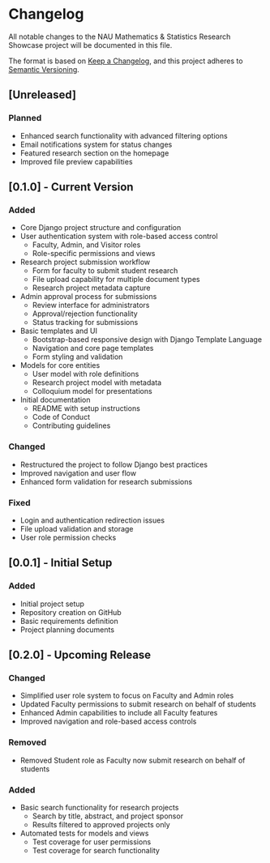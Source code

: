 # Changelog

All notable changes to the NAU Mathematics & Statistics Research Showcase project will be documented in this file.

The format is based on [Keep a Changelog](https://keepachangelog.com/en/1.0.0/),
and this project adheres to [Semantic Versioning](https://semver.org/spec/v2.0.0.html).

## [Unreleased]

### Planned

- Enhanced search functionality with advanced filtering options
- Email notifications system for status changes
- Featured research section on the homepage
- Improved file preview capabilities

## [0.1.0] - Current Version

### Added

- Core Django project structure and configuration
- User authentication system with role-based access control
  - Faculty, Admin, and Visitor roles
  - Role-specific permissions and views
- Research project submission workflow
  - Form for faculty to submit student research
  - File upload capability for multiple document types
  - Research project metadata capture
- Admin approval process for submissions
  - Review interface for administrators
  - Approval/rejection functionality
  - Status tracking for submissions
- Basic templates and UI
  - Bootstrap-based responsive design with Django Template Language
  - Navigation and core page templates
  - Form styling and validation
- Models for core entities
  - User model with role definitions
  - Research project model with metadata
  - Colloquium model for presentations
- Initial documentation
  - README with setup instructions
  - Code of Conduct
  - Contributing guidelines

### Changed

- Restructured the project to follow Django best practices
- Improved navigation and user flow
- Enhanced form validation for research submissions

### Fixed

- Login and authentication redirection issues
- File upload validation and storage
- User role permission checks

## [0.0.1] - Initial Setup

### Added

- Initial project setup
- Repository creation on GitHub
- Basic requirements definition
- Project planning documents

## [0.2.0] - Upcoming Release

### Changed

- Simplified user role system to focus on Faculty and Admin roles
- Updated Faculty permissions to submit research on behalf of students
- Enhanced Admin capabilities to include all Faculty features
- Improved navigation and role-based access controls

### Removed

- Removed Student role as Faculty now submit research on behalf of students

### Added

- Basic search functionality for research projects
  - Search by title, abstract, and project sponsor
  - Results filtered to approved projects only
- Automated tests for models and views
  - Test coverage for user permissions
  - Test coverage for search functionality
